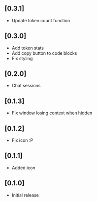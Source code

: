 ## [0.3.1]

- Update token count function

## [0.3.0]

- Add token stats
- Add copy button to code blocks
- Fix styling

## [0.2.0]

- Chat sessions

## [0.1.3]

- Fix window losing context when hidden

## [0.1.2]

- Fix icon :P

## [0.1.1]

- Added icon

## [0.1.0]

- Initial release
